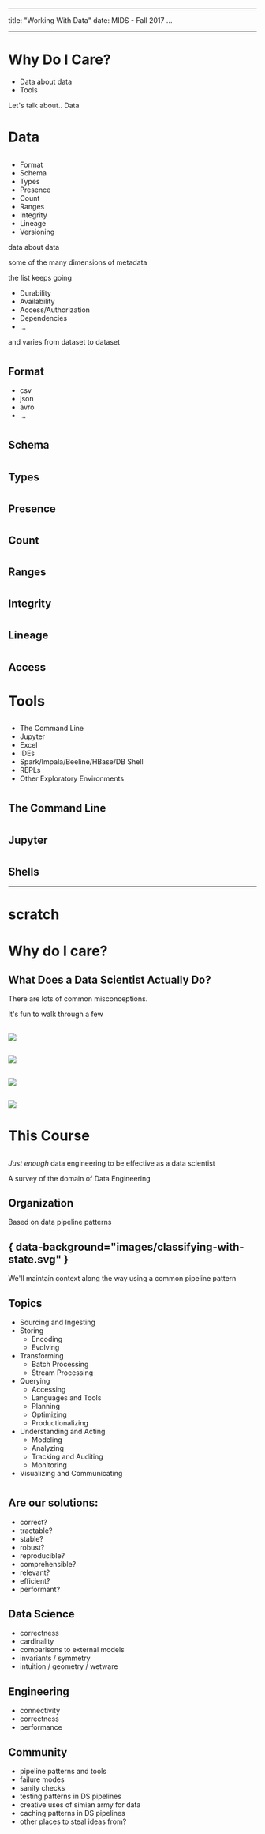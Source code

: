 
---
title: "Working With Data"
date: MIDS - Fall 2017
...

---

# Why Do I Care?

- Data about data
- Tools

<div class="notes">
Let's talk about.. Data
</div>

# Data
##

##

- Format
- Schema
- Types
- Presence
- Count
- Ranges
- Integrity
- Lineage
- Versioning

<div class="notes">
data about data

some of the many dimensions of metadata

the list keeps going
- Durability
- Availability
- Access/Authorization
- Dependencies
- ...

and varies from dataset to dataset
</div>

#
## Format

- csv
- json
- avro
- ...

#
## Schema

#
## Types

#
## Presence

#
## Count

#
## Ranges

#
## Integrity

#
## Lineage

#
## Access



# Tools
##

##

- The Command Line
- Jupyter
- Excel
- IDEs
- Spark/Impala/Beeline/HBase/DB Shell
- REPLs
- Other Exploratory Environments

#
## The Command Line

#
## Jupyter

#
## Shells

---

# scratch


# Why do I care?

## What Does a Data Scientist Actually Do?

<div class="notes">
There are lots of common misconceptions.

It's fun to walk through a few
</div>

##
![](images/what-i-do-machine-learning.jpg)

##
![](images/what-i-do-data-scientist-2.jpg)

##
![](images/what-i-do-data-scientist-1.jpg)

##
![](images/what-i-do-deep-learning.jpg)


# This Course
##

_Just enough_ data engineering to be effective as a data scientist

<div class="notes">
A survey of the domain of Data Engineering
</div>

## Organization

Based on data pipeline patterns

## { data-background="images/classifying-with-state.svg" }

<div class="notes">
We'll maintain context along the way using a common pipeline pattern
</div>

## Topics 

- Sourcing and Ingesting
- Storing
    - Encoding
    - Evolving
- Transforming
    - Batch Processing
    - Stream Processing
- Querying
    - Accessing
    - Languages and Tools
    - Planning
    - Optimizing
    - Productionalizing
- Understanding and Acting
    - Modeling
    - Analyzing
    - Tracking and Auditing
    - Monitoring
- Visualizing and Communicating


#
## Are our solutions:

- correct?
- tractable?
- stable?
- robust?
- reproducible?
- comprehensible?
- relevant?
- efficient?
- performant?

## Data Science

- correctness
- cardinality
- comparisons to external models
- invariants / symmetry
- intuition / geometry / wetware

## Engineering

- connectivity
- correctness
- performance

## Community

- pipeline patterns and tools
- failure modes
- sanity checks
- testing patterns in DS pipelines
- creative uses of simian army for data
- caching patterns in DS pipelines
- other places to steal ideas from?

